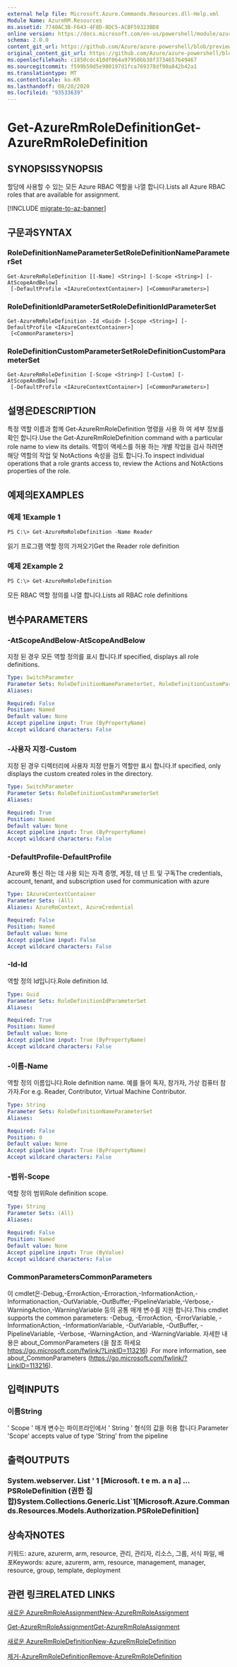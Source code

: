 ```yaml
---
external help file: Microsoft.Azure.Commands.Resources.dll-Help.xml
Module Name: AzureRM.Resources
ms.assetid: 7740AC3B-F643-4F8D-8DC5-ACBF59323BD8
online version: https://docs.microsoft.com/en-us/powershell/module/azurerm.resources/get-azurermroledefinition
schema: 2.0.0
content_git_url: https://github.com/Azure/azure-powershell/blob/preview/src/ResourceManager/Resources/Commands.Resources/help/Get-AzureRmRoleDefinition.md
original_content_git_url: https://github.com/Azure/azure-powershell/blob/preview/src/ResourceManager/Resources/Commands.Resources/help/Get-AzureRmRoleDefinition.md
ms.openlocfilehash: c1850cdc410df064a97950bb38f3734657649467
ms.sourcegitcommit: f599b50d5e980197d1fca769378df90a842b42a1
ms.translationtype: MT
ms.contentlocale: ko-KR
ms.lasthandoff: 08/20/2020
ms.locfileid: "93533639"
---
```

# <span data-ttu-id="3d7c0-101">Get-AzureRmRoleDefinition</span><span class="sxs-lookup"><span data-stu-id="3d7c0-101">Get-AzureRmRoleDefinition</span></span>

## <span data-ttu-id="3d7c0-102">SYNOPSIS</span><span class="sxs-lookup"><span data-stu-id="3d7c0-102">SYNOPSIS</span></span>
<span data-ttu-id="3d7c0-103">할당에 사용할 수 있는 모든 Azure RBAC 역할을 나열 합니다.</span><span class="sxs-lookup"><span data-stu-id="3d7c0-103">Lists all Azure RBAC roles that are available for assignment.</span></span>

[!INCLUDE [migrate-to-az-banner](../../includes/migrate-to-az-banner.md)]

## <span data-ttu-id="3d7c0-104">구문과</span><span class="sxs-lookup"><span data-stu-id="3d7c0-104">SYNTAX</span></span>

### <span data-ttu-id="3d7c0-105">RoleDefinitionNameParameterSet</span><span class="sxs-lookup"><span data-stu-id="3d7c0-105">RoleDefinitionNameParameterSet</span></span>
```
Get-AzureRmRoleDefinition [[-Name] <String>] [-Scope <String>] [-AtScopeAndBelow]
 [-DefaultProfile <IAzureContextContainer>] [<CommonParameters>]
```

### <span data-ttu-id="3d7c0-106">RoleDefinitionIdParameterSet</span><span class="sxs-lookup"><span data-stu-id="3d7c0-106">RoleDefinitionIdParameterSet</span></span>
```
Get-AzureRmRoleDefinition -Id <Guid> [-Scope <String>] [-DefaultProfile <IAzureContextContainer>]
 [<CommonParameters>]
```

### <span data-ttu-id="3d7c0-107">RoleDefinitionCustomParameterSet</span><span class="sxs-lookup"><span data-stu-id="3d7c0-107">RoleDefinitionCustomParameterSet</span></span>
```
Get-AzureRmRoleDefinition [-Scope <String>] [-Custom] [-AtScopeAndBelow]
 [-DefaultProfile <IAzureContextContainer>] [<CommonParameters>]
```

## <span data-ttu-id="3d7c0-108">설명은</span><span class="sxs-lookup"><span data-stu-id="3d7c0-108">DESCRIPTION</span></span>
<span data-ttu-id="3d7c0-109">특정 역할 이름과 함께 Get-AzureRmRoleDefinition 명령을 사용 하 여 세부 정보를 확인 합니다.</span><span class="sxs-lookup"><span data-stu-id="3d7c0-109">Use the Get-AzureRmRoleDefinition command with a particular role name to view its details.</span></span>
<span data-ttu-id="3d7c0-110">역할이 액세스를 허용 하는 개별 작업을 검사 하려면 해당 역할의 작업 및 NotActions 속성을 검토 합니다.</span><span class="sxs-lookup"><span data-stu-id="3d7c0-110">To inspect individual operations that a role grants access to, review the Actions and NotActions properties of the role.</span></span>

## <span data-ttu-id="3d7c0-111">예제의</span><span class="sxs-lookup"><span data-stu-id="3d7c0-111">EXAMPLES</span></span>

### <span data-ttu-id="3d7c0-112">예제 1</span><span class="sxs-lookup"><span data-stu-id="3d7c0-112">Example 1</span></span>
```
PS C:\> Get-AzureRmRoleDefinition -Name Reader
```

<span data-ttu-id="3d7c0-113">읽기 프로그램 역할 정의 가져오기</span><span class="sxs-lookup"><span data-stu-id="3d7c0-113">Get the Reader role definition</span></span>

### <span data-ttu-id="3d7c0-114">예제 2</span><span class="sxs-lookup"><span data-stu-id="3d7c0-114">Example 2</span></span>
```
PS C:\> Get-AzureRmRoleDefinition
```

<span data-ttu-id="3d7c0-115">모든 RBAC 역할 정의를 나열 합니다.</span><span class="sxs-lookup"><span data-stu-id="3d7c0-115">Lists all RBAC role definitions</span></span>

## <span data-ttu-id="3d7c0-116">변수</span><span class="sxs-lookup"><span data-stu-id="3d7c0-116">PARAMETERS</span></span>

### <span data-ttu-id="3d7c0-117">-AtScopeAndBelow</span><span class="sxs-lookup"><span data-stu-id="3d7c0-117">-AtScopeAndBelow</span></span>
<span data-ttu-id="3d7c0-118">지정 된 경우 모든 역할 정의를 표시 합니다.</span><span class="sxs-lookup"><span data-stu-id="3d7c0-118">If specified, displays all role definitions.</span></span>

```yaml
Type: SwitchParameter
Parameter Sets: RoleDefinitionNameParameterSet, RoleDefinitionCustomParameterSet
Aliases:

Required: False
Position: Named
Default value: None
Accept pipeline input: True (ByPropertyName)
Accept wildcard characters: False
```

### <span data-ttu-id="3d7c0-119">-사용자 지정</span><span class="sxs-lookup"><span data-stu-id="3d7c0-119">-Custom</span></span>
<span data-ttu-id="3d7c0-120">지정 된 경우 디렉터리에 사용자 지정 만들기 역할만 표시 합니다.</span><span class="sxs-lookup"><span data-stu-id="3d7c0-120">If specified, only displays the custom created roles in the directory.</span></span>

```yaml
Type: SwitchParameter
Parameter Sets: RoleDefinitionCustomParameterSet
Aliases:

Required: True
Position: Named
Default value: None
Accept pipeline input: True (ByPropertyName)
Accept wildcard characters: False
```

### <span data-ttu-id="3d7c0-121">-DefaultProfile</span><span class="sxs-lookup"><span data-stu-id="3d7c0-121">-DefaultProfile</span></span>
<span data-ttu-id="3d7c0-122">Azure와 통신 하는 데 사용 되는 자격 증명, 계정, 테 넌 트 및 구독</span><span class="sxs-lookup"><span data-stu-id="3d7c0-122">The credentials, account, tenant, and subscription used for communication with azure</span></span>

```yaml
Type: IAzureContextContainer
Parameter Sets: (All)
Aliases: AzureRmContext, AzureCredential

Required: False
Position: Named
Default value: None
Accept pipeline input: False
Accept wildcard characters: False
```

### <span data-ttu-id="3d7c0-123">-Id</span><span class="sxs-lookup"><span data-stu-id="3d7c0-123">-Id</span></span>
<span data-ttu-id="3d7c0-124">역할 정의 Id입니다.</span><span class="sxs-lookup"><span data-stu-id="3d7c0-124">Role definition Id.</span></span>

```yaml
Type: Guid
Parameter Sets: RoleDefinitionIdParameterSet
Aliases:

Required: True
Position: Named
Default value: None
Accept pipeline input: True (ByPropertyName)
Accept wildcard characters: False
```

### <span data-ttu-id="3d7c0-125">-이름</span><span class="sxs-lookup"><span data-stu-id="3d7c0-125">-Name</span></span>
<span data-ttu-id="3d7c0-126">역할 정의 이름입니다.</span><span class="sxs-lookup"><span data-stu-id="3d7c0-126">Role definition name.</span></span>
<span data-ttu-id="3d7c0-127">예를 들어 독자, 참가자, 가상 컴퓨터 참가자.</span><span class="sxs-lookup"><span data-stu-id="3d7c0-127">For e.g. Reader, Contributor, Virtual Machine Contributor.</span></span>

```yaml
Type: String
Parameter Sets: RoleDefinitionNameParameterSet
Aliases:

Required: False
Position: 0
Default value: None
Accept pipeline input: True (ByPropertyName)
Accept wildcard characters: False
```

### <span data-ttu-id="3d7c0-128">-범위</span><span class="sxs-lookup"><span data-stu-id="3d7c0-128">-Scope</span></span>
<span data-ttu-id="3d7c0-129">역할 정의 범위</span><span class="sxs-lookup"><span data-stu-id="3d7c0-129">Role definition scope.</span></span>

```yaml
Type: String
Parameter Sets: (All)
Aliases:

Required: False
Position: Named
Default value: None
Accept pipeline input: True (ByValue)
Accept wildcard characters: False
```

### <span data-ttu-id="3d7c0-130">CommonParameters</span><span class="sxs-lookup"><span data-stu-id="3d7c0-130">CommonParameters</span></span>
<span data-ttu-id="3d7c0-131">이 cmdlet은-Debug,-ErrorAction,-Erroraction,-InformationAction,-Informationaction,-OutVariable,-OutBuffer,-PipelineVariable,-Verbose,-WarningAction,-WarningVariable 등의 공통 매개 변수를 지원 합니다.</span><span class="sxs-lookup"><span data-stu-id="3d7c0-131">This cmdlet supports the common parameters: -Debug, -ErrorAction, -ErrorVariable, -InformationAction, -InformationVariable, -OutVariable, -OutBuffer, -PipelineVariable, -Verbose, -WarningAction, and -WarningVariable.</span></span> <span data-ttu-id="3d7c0-132">자세한 내용은 about_CommonParameters (을 참조 하세요 https://go.microsoft.com/fwlink/?LinkID=113216) .</span><span class="sxs-lookup"><span data-stu-id="3d7c0-132">For more information, see about_CommonParameters (https://go.microsoft.com/fwlink/?LinkID=113216).</span></span>

## <span data-ttu-id="3d7c0-133">입력</span><span class="sxs-lookup"><span data-stu-id="3d7c0-133">INPUTS</span></span>

### <span data-ttu-id="3d7c0-134">이름</span><span class="sxs-lookup"><span data-stu-id="3d7c0-134">String</span></span>
<span data-ttu-id="3d7c0-135">' Scope ' 매개 변수는 파이프라인에서 ' String ' 형식의 값을 허용 합니다.</span><span class="sxs-lookup"><span data-stu-id="3d7c0-135">Parameter 'Scope' accepts value of type 'String' from the pipeline</span></span>

## <span data-ttu-id="3d7c0-136">출력</span><span class="sxs-lookup"><span data-stu-id="3d7c0-136">OUTPUTS</span></span>

### <span data-ttu-id="3d7c0-137">System.webserver. List ' 1 [Microsoft. t e m. a n a] ... PSRoleDefinition (권한 집합)</span><span class="sxs-lookup"><span data-stu-id="3d7c0-137">System.Collections.Generic.List\`1[Microsoft.Azure.Commands.Resources.Models.Authorization.PSRoleDefinition]</span></span>

## <span data-ttu-id="3d7c0-138">상속자</span><span class="sxs-lookup"><span data-stu-id="3d7c0-138">NOTES</span></span>
<span data-ttu-id="3d7c0-139">키워드: azure, azurerm, arm, resource, 관리, 관리자, 리소스, 그룹, 서식 파일, 배포</span><span class="sxs-lookup"><span data-stu-id="3d7c0-139">Keywords: azure, azurerm, arm, resource, management, manager, resource, group, template, deployment</span></span>

## <span data-ttu-id="3d7c0-140">관련 링크</span><span class="sxs-lookup"><span data-stu-id="3d7c0-140">RELATED LINKS</span></span>

[<span data-ttu-id="3d7c0-141">새로운 AzureRmRoleAssignment</span><span class="sxs-lookup"><span data-stu-id="3d7c0-141">New-AzureRmRoleAssignment</span></span>](./New-AzureRmRoleAssignment.md)

[<span data-ttu-id="3d7c0-142">Get-AzureRmRoleAssignment</span><span class="sxs-lookup"><span data-stu-id="3d7c0-142">Get-AzureRmRoleAssignment</span></span>](./Get-AzureRmRoleAssignment.md)

[<span data-ttu-id="3d7c0-143">새로운 AzureRmRoleDefinition</span><span class="sxs-lookup"><span data-stu-id="3d7c0-143">New-AzureRmRoleDefinition</span></span>](./New-AzureRmRoleDefinition.md)

[<span data-ttu-id="3d7c0-144">제거-AzureRmRoleDefinition</span><span class="sxs-lookup"><span data-stu-id="3d7c0-144">Remove-AzureRmRoleDefinition</span></span>](./Remove-AzureRmRoleDefinition.md)

